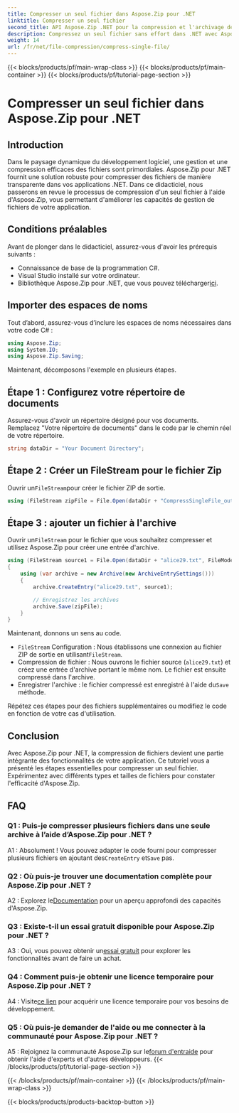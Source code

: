 ```yaml
---
title: Compresser un seul fichier dans Aspose.Zip pour .NET
linktitle: Compresser un seul fichier
second_title: API Aspose.Zip .NET pour la compression et l'archivage de fichiers
description: Compressez un seul fichier sans effort dans .NET avec Aspose.Zip. Suivez notre guide étape par étape pour une gestion efficace des fichiers.
weight: 14
url: /fr/net/file-compression/compress-single-file/
---
```


{{< blocks/products/pf/main-wrap-class >}}
{{< blocks/products/pf/main-container >}}
{{< blocks/products/pf/tutorial-page-section >}}

# Compresser un seul fichier dans Aspose.Zip pour .NET

## Introduction

Dans le paysage dynamique du développement logiciel, une gestion et une compression efficaces des fichiers sont primordiales. Aspose.Zip pour .NET fournit une solution robuste pour compresser des fichiers de manière transparente dans vos applications .NET. Dans ce didacticiel, nous passerons en revue le processus de compression d'un seul fichier à l'aide d'Aspose.Zip, vous permettant d'améliorer les capacités de gestion de fichiers de votre application.

## Conditions préalables

Avant de plonger dans le didacticiel, assurez-vous d'avoir les prérequis suivants :

- Connaissance de base de la programmation C#.
- Visual Studio installé sur votre ordinateur.
-  Bibliothèque Aspose.Zip pour .NET, que vous pouvez télécharger[ici](https://releases.aspose.com/zip/net/).

## Importer des espaces de noms

Tout d’abord, assurez-vous d’inclure les espaces de noms nécessaires dans votre code C# :

```csharp
using Aspose.Zip;
using System.IO;
using Aspose.Zip.Saving;
```

Maintenant, décomposons l'exemple en plusieurs étapes.

## Étape 1 : Configurez votre répertoire de documents

Assurez-vous d'avoir un répertoire désigné pour vos documents. Remplacez "Votre répertoire de documents" dans le code par le chemin réel de votre répertoire.

```csharp
string dataDir = "Your Document Directory";
```

## Étape 2 : Créer un FileStream pour le fichier Zip

 Ouvrir un`FileStream`pour créer le fichier ZIP de sortie.

```csharp
using (FileStream zipFile = File.Open(dataDir + "CompressSingleFile_out.zip", FileMode.Create))
```

## Étape 3 : ajouter un fichier à l'archive

 Ouvrir un`FileStream` pour le fichier que vous souhaitez compresser et utilisez Aspose.Zip pour créer une entrée d'archive.

```csharp
using (FileStream source1 = File.Open(dataDir + "alice29.txt", FileMode.Open, FileAccess.Read))
{
    using (var archive = new Archive(new ArchiveEntrySettings()))
    {
        archive.CreateEntry("alice29.txt", source1);

        // Enregistrez les archives
        archive.Save(zipFile);
    }
}
```

Maintenant, donnons un sens au code.

- `FileStream` Configuration : Nous établissons une connexion au fichier ZIP de sortie en utilisant`FileStream`.
- Compression de fichier : Nous ouvrons le fichier source (`alice29.txt`) et créez une entrée d'archive portant le même nom. Le fichier est ensuite compressé dans l'archive.
-  Enregistrer l'archive : le fichier compressé est enregistré à l'aide du`Save` méthode.

Répétez ces étapes pour des fichiers supplémentaires ou modifiez le code en fonction de votre cas d'utilisation.

## Conclusion

Avec Aspose.Zip pour .NET, la compression de fichiers devient une partie intégrante des fonctionnalités de votre application. Ce tutoriel vous a présenté les étapes essentielles pour compresser un seul fichier. Expérimentez avec différents types et tailles de fichiers pour constater l'efficacité d'Aspose.Zip.

## FAQ

### Q1 : Puis-je compresser plusieurs fichiers dans une seule archive à l’aide d’Aspose.Zip pour .NET ?

A1 : Absolument ! Vous pouvez adapter le code fourni pour compresser plusieurs fichiers en ajoutant des`CreateEntry` et`Save` pas.

### Q2 : Où puis-je trouver une documentation complète pour Aspose.Zip pour .NET ?

 A2 : Explorez le[Documentation](https://reference.aspose.com/zip/net/) pour un aperçu approfondi des capacités d'Aspose.Zip.

### Q3 : Existe-t-il un essai gratuit disponible pour Aspose.Zip pour .NET ?

 A3 : Oui, vous pouvez obtenir un[essai gratuit](https://releases.aspose.com/) pour explorer les fonctionnalités avant de faire un achat.

### Q4 : Comment puis-je obtenir une licence temporaire pour Aspose.Zip pour .NET ?

 A4 : Visite[ce lien](https://purchase.aspose.com/temporary-license/) pour acquérir une licence temporaire pour vos besoins de développement.

### Q5 : Où puis-je demander de l'aide ou me connecter à la communauté pour Aspose.Zip pour .NET ?

 A5 : Rejoignez la communauté Aspose.Zip sur le[forum d'entraide](https://forum.aspose.com/c/zip/37) pour obtenir l'aide d'experts et d'autres développeurs.
{{< /blocks/products/pf/tutorial-page-section >}}

{{< /blocks/products/pf/main-container >}}
{{< /blocks/products/pf/main-wrap-class >}}

{{< blocks/products/products-backtop-button >}}
